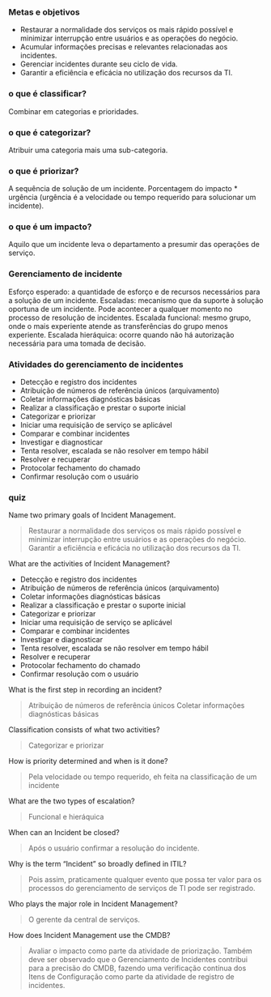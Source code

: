 ### Metas e objetivos
* Restaurar a normalidade dos serviços os mais rápido possível e minimizar interrupção entre usuários e as operações do negócio.
* Acumular informações precisas e relevantes relacionadas aos incidentes.
* Gerenciar incidentes durante seu ciclo de vida.
* Garantir a eficiência e eficácia no utilização dos recursos da TI.

### o que é classificar?
Combinar em categorias e prioridades.

### o que é categorizar?
Atribuir uma categoria mais uma sub-categoria.

### o que é priorizar?
A sequência de solução de um incidente. Porcentagem do impacto * urgência 
(urgência é a velocidade ou tempo requerido para solucionar um incidente).

### o que é um impacto?
Aquilo que um incidente leva o departamento a presumir das operações de serviço.

### Gerenciamento de incidente
Esforço esperado: a quantidade de esforço e de recursos necessários para a solução de um incidente.
Escaladas: mecanismo que da suporte à solução oportuna de um incidente. Pode acontecer a qualquer momento no processo de resolução de incidentes.
Escalada funcional: mesmo grupo, onde o mais experiente atende as transferências do grupo menos experiente.
Escalada hieráquica: ocorre quando não há autorização necessária para uma tomada de decisão.

### Atividades do gerenciamento de incidentes
* Detecção e registro dos incidentes
* Atribuição de números de referência únicos (arquivamento)
* Coletar informações diagnósticas básicas
* Realizar a classificação e prestar o suporte inicial
* Categorizar e priorizar 
* Iniciar uma requisição de serviço se aplicável
* Comparar e combinar incidentes
* Investigar e diagnosticar
* Tenta resolver, escalada se não resolver em tempo hábil
* Resolver e recuperar
* Protocolar fechamento do chamado
* Confirmar resolução com o usuário


### quiz
 Name two primary goals of Incident Management.
> Restaurar a normalidade dos serviços os mais rápido possível e minimizar interrupção entre usuários e as operações do negócio.
  Garantir a eficiência e eficácia no utilização dos recursos da TI.

 What are the activities of Incident Management?
* Detecção e registro dos incidentes
* Atribuição de números de referência únicos (arquivamento)
* Coletar informações diagnósticas básicas
* Realizar a classificação e prestar o suporte inicial
* Categorizar e priorizar 
* Iniciar uma requisição de serviço se aplicável
* Comparar e combinar incidentes
* Investigar e diagnosticar
* Tenta resolver, escalada se não resolver em tempo hábil
* Resolver e recuperar
* Protocolar fechamento do chamado
* Confirmar resolução com o usuário

 What is the first step in recording an incident?
> Atribuição de números de referência únicos
  Coletar informações diagnósticas básicas

Classification consists of what two activities?
> Categorizar e priorizar

How is priority determined and when is it done?
> Pela velocidade ou tempo requerido, eh feita na classificação de um incidente

What are the two types of escalation?
> Funcional e hieráquica

When can an Incident be closed?
> Após o usuário confirmar a resolução do incidente.

Why is the term “Incident” so broadly defined in ITIL?
> Pois assim, praticamente qualquer evento que possa ter valor para os processos do gerenciamento de serviços de TI pode ser registrado.

Who plays the major role in Incident Management?
> O gerente da central de serviços.

How does Incident Management use the CMDB?
> Avaliar o impacto como parte da atividade de priorização. Também deve ser observado que o Gerenciamento de Incidentes contribui para a precisão do CMDB, fazendo uma verificação contínua dos Itens de Configuração como parte da atividade de registro de incidentes.
